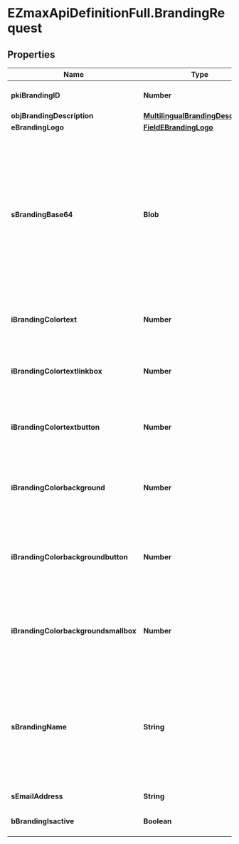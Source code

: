 # EZmaxApiDefinitionFull.BrandingRequest

## Properties

Name | Type | Description | Notes
------------ | ------------- | ------------- | -------------
**pkiBrandingID** | **Number** | The unique ID of the Branding | [optional] 
**objBrandingDescription** | [**MultilingualBrandingDescription**](MultilingualBrandingDescription.md) |  | 
**eBrandingLogo** | [**FieldEBrandingLogo**](FieldEBrandingLogo.md) |  | 
**sBrandingBase64** | **Blob** | The Base64 encoded binary content of the branding logo. This need to match image type selected in eBrandingLogo if you supply an image. If you select &#39;Default&#39;, the logo will be deleted and the default one will be used. | [optional] 
**iBrandingColortext** | **Number** | The color of the text. This is a RGB color converted into integer | 
**iBrandingColortextlinkbox** | **Number** | The color of the text in the link box. This is a RGB color converted into integer | 
**iBrandingColortextbutton** | **Number** | The color of the text in the button. This is a RGB color converted into integer | 
**iBrandingColorbackground** | **Number** | The color of the background. This is a RGB color converted into integer | 
**iBrandingColorbackgroundbutton** | **Number** | The color of the background of the button. This is a RGB color converted into integer | 
**iBrandingColorbackgroundsmallbox** | **Number** | The color of the background of the small box. This is a RGB color converted into integer | 
**sBrandingName** | **String** | The name of the Branding  This value will only be set if you wish to overwrite the default name. If you want to keep the default name, leave this property empty | [optional] 
**sEmailAddress** | **String** | The email address. | [optional] 
**bBrandingIsactive** | **Boolean** | Whether the Branding is active or not | 


